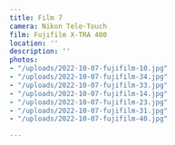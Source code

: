 ```yaml
---
title: Film 7
camera: Nikon Tele-Touch
film: Fujifilm X-TRA 400
location: ''
description: ''
photos:
- "/uploads/2022-10-07-fujifilm-10.jpg"
- "/uploads/2022-10-07-fujifilm-34.jpg"
- "/uploads/2022-10-07-fujifilm-33.jpg"
- "/uploads/2022-10-07-fujifilm-14.jpg"
- "/uploads/2022-10-07-fujifilm-23.jpg"
- "/uploads/2022-10-07-fujifilm-31.jpg"
- "/uploads/2022-10-07-fujifilm-40.jpg"

---
```

